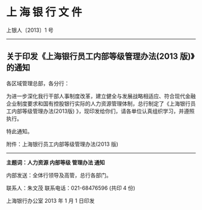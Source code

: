 # 上 海 银 行 文 件

上银人〔2013〕1 号

---

## 关于印发《上海银行员工内部等级管理办法(2013 版)》的通知

各区域管理总部，各分行：

为进一步深化我行干部人事制度改革，建立健全与发展战略相适应、符合现代金融企业制度要求和国有控股银行实际的人力资源管理体制，总行制定了《上海银行员工内部等级管理办法(2013版) 》，现印发给你们，请各单位认真组织学习，并遵照执行。

特此通知。

附件：上海银行员工内部等级管理办法(2013 版)

---

**主题词：人力资源 内部等级 管理办法 通知**

内部发送：全体行领导及高管，总行各部门。

联系人：朱文茂 联系电话：021-68476596 (共印 4 份)

上海银行办公室 2013 年 1 月 1 日印发

